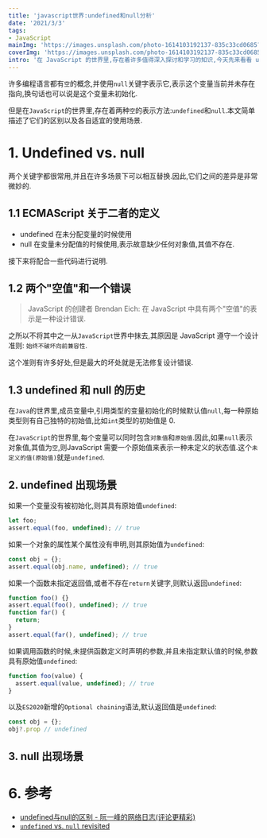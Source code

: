 ```yaml
---
title: 'javascript世界:undefined和null分析'
date: '2021/3/3'
tags:
- JavaScript
mainImg: 'https://images.unsplash.com/photo-1614103192137-835c33cd0685?crop=entropy&cs=tinysrgb&fit=max&fm=jpg&ixid=MXwxNjUyNjZ8MHwxfHJhbmRvbXx8fHx8fHx8&ixlib=rb-1.2.1&q=80&w=1080'
coverImg: 'https://images.unsplash.com/photo-1614103192137-835c33cd0685?crop=entropy&cs=tinysrgb&fit=max&fm=jpg&ixid=MXwxNjUyNjZ8MHwxfHJhbmRvbXx8fHx8fHx8&ixlib=rb-1.2.1&q=80&w=400'
intro: '在 JavaScript 的世界里,存在着许多值得深入探讨和学习的知识,今天先来看看 undefined 和 null 的特性和对比.'
---
```


许多编程语言都有`空`的概念,并使用`null`关键字表示它,表示这个变量当前并未存在指向,换句话也可以说是这个变量未初始化.

但是在`JavaScript`的世界里,存在着两种`空`的表示方法:`undefined`和`null`.本文简单描述了它们的区别以及各自适宜的使用场景.

# 1. Undefined vs. null

两个关键字都很常用,并且在许多场景下可以相互替换.因此,它们之间的差异是非常微妙的.

## 1.1 ECMAScript 关于二者的定义

- undefined 在未分配变量的时候使用
- null 在变量未分配值的时候使用,表示故意缺少任何对象值,其值不存在.

接下来将配合一些代码进行说明.

## 1.2 两个"空值"和一个错误

> JavaScript 的创建者 Brendan Eich: 在 JavaScript 中具有两个"空值"的表示是一种设计错误.

之所以不将其中之一从`JavaScript`世界中抹去,其原因是 JavaScript 遵守一个设计准则: `始终不破坏向前兼容性`.

这个准则有许多好处,但是最大的坏处就是无法修复设计错误.

## 1.3 undefined 和 null 的历史

在`Java`的世界里,成员变量中,引用类型的变量初始化的时候默认值`null`,每一种原始类型则有自己独特的初始值,比如`int`类型的初始值是 0.

在`JavaScript`的世界里,每个变量可以同时包含`对象值`和`原始值`.因此,如果`null`表示对象值,其值为`空`,则JavaScript 需要一个原始值来表示一种未定义的状态值.这个`未定义的值(原始值)`就是`undefined`.

## 2. undefined 出现场景

如果一个变量没有被初始化,则其具有原始值`undefined`:

```js
let foo;
assert.equal(foo, undefined); // true
```

如果一个对象的属性某个属性没有申明,则其原始值为`undefined`:

```js
const obj = {};
assert.equal(obj.name, undefined); // true
```

如果一个函数未指定返回值,或者不存在`return`关键字,则默认返回`undefined`:

```js
function foo() {}
assert.equal(foo(), undefined); // true
function far() {
  return;
}
assert.equal(far(), undefined); // true
```

如果调用函数的时候,未提供函数定义时声明的参数,并且未指定默认值的时候,参数具有原始值`undefined`:

```js
function foo(value) {
  assert.equal(value, undefined); // true
}
```

以及`ES2020`新增的`Optional chaining`语法,默认返回值是`undefined`:

```js
const obj = {};
obj?.prop // undefined
```

## 3. null 出现场景







# 6. 参考

- [undefined与null的区别 - 阮一峰的网络日志(评论更精彩)](https://www.ruanyifeng.com/blog/2014/03/undefined-vs-null.html)
- [`undefined` vs. `null` revisited](https://2ality.com/2021/01/undefined-null-revisited.html#occurrences-of-null-in-the-language)